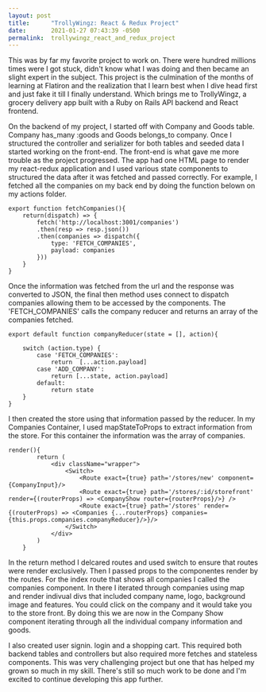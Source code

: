```yaml
---
layout: post
title:      "TrollyWingz: React & Redux Project"
date:       2021-01-27 07:43:39 -0500
permalink:  trollywingz_react_and_redux_project
---
```



This was by far my favorite project to work on. There were hundred millions times were I got stuck, didn't know what I was doing and then became an slight expert in the subject. This project is the culmination of the months of learning at Flatiron and the realization that I learn best when I dive head first and just fake it till I finally understand. Which brings me to TrollyWingz, a grocery delivery app built with a Ruby on Rails API backend and React frontend. 

On the backend of my project, I started off with Company and Goods table. Company has_many :goods and Goods belongs_to company. Once I structured the controller and serializer for both tables and seeded data I started working on the front-end. The front-end is what gave me more trouble as the project progressed. The app had one HTML page to render my  react-redux application and  I used various state components to structured the data after it was fetched and passed correctly. For example, I fetched all the companies on my back end by doing the function belown on my actions folder. 

```
export function fetchCompanies(){ 
    return(dispatch) => {
        fetch('http://localhost:3001/companies')
        .then(resp => resp.json())
        .then(companies => dispatch({
            type: 'FETCH_COMPANIES', 
            payload: companies
        }))
    }
}
```

Once the information was fetched from the url and the response was converted to JSON, the final then method uses  connect to dispatch companies allowing them to be accessed by the components. The 'FETCH_COMPANIES' calls the company reducer and returns an array of the companies fetched. 

```
export default function companyReducer(state = [], action){
    
    switch (action.type) {
        case 'FETCH_COMPANIES':
            return  [...action.payload]
        case 'ADD_COMPANY':
            return [...state, action.payload]
        default:
            return state 
    }
}
```

I then created the store using that information passed by the reducer. In my Companies Container, I used mapStateToProps to extract information from the store. For this container the information was the array of companies. 

```
render(){
        return (
            <div className="wrapper">
                <Switch>
                    <Route exact={true} path='/stores/new' component={CompanyInput}/>
                    <Route exact={true} path='/stores/:id/storefront' render={(routerProps) => <CompanyShow router={routerProps}/>} />
                    <Route exact={true} path='/stores' render={(routerProps) => <Companies {...routerProps} companies={this.props.companies.companyReducer}/>}/>
                </Switch>
            </div>
        )
    }
```

In the return method I delcared routes and used switch to ensure that routes were render exclusively. Then I passed props to the componentes render by the routes. For the index route that shows  all companies I called the companies component.  In there I iterated through companies using map and render indivual divs that included company name, logo, background image and features. You could click on the company and it would take you to the store front. By doing this we are now in the Company Show component iterating through all the individual company information and goods. 


I also created user signin. login and a shopping cart. This required both backend tables and controllers but also required more fetches and stateless components. This was very challenging project but one that has helped my grown so much in my skill. There's still so much work to be done and I'm excited to continue developing this app further. 
